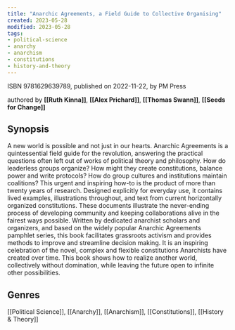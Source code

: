 ```yaml
---
title: "Anarchic Agreements, a Field Guide to Collective Organising"
created: 2023-05-28
modified: 2023-05-28
tags:
- political-science
- anarchy
- anarchism
- constitutions
- history-and-theory
---
```


ISBN 9781629639789, published on 2022-11-22, by PM Press

authored by **[[Ruth Kinna]]**, **[[Alex Prichard]]**, **[[Thomas Swann]]**, **[[Seeds for Change]]**

## Synopsis

A new world is possible and not just in our hearts. Anarchic Agreements is a quintessential field guide for the revolution, answering the practical questions often left out of works of political theory and philosophy. How do leaderless groups organize? How might they create constitutions, balance power and write protocols? How do group cultures and institutions maintain coalitions? This urgent and inspiring how-to is the product of more than twenty years of research. Designed explicitly for everyday use, it contains lived examples, illustrations throughout, and text from current horizontally organized constitutions. These documents illustrate the never-ending process of developing community and keeping collaborations alive in the fairest ways possible. Written by dedicated anarchist scholars and organizers, and based on the widely popular Anarchic Agreements pamphlet series, this book facilitates grassroots activism and provides methods to improve and streamline decision making. It is an inspiring celebration of the novel, complex and flexible constitutions Anarchists have created over time. This book shows how to realize another world, collectively without domination, while leaving the future open to infinite other possibilities.

## Genres

[[Political Science]], [[Anarchy]], [[Anarchism]], [[Constitutions]], [[History & Theory]]
